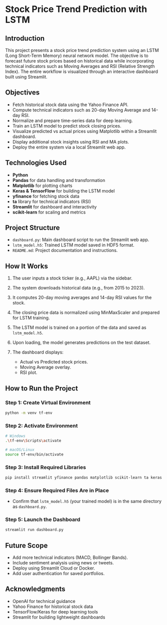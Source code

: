 # Stock Price Trend Prediction with LSTM

## Introduction

This project presents a stock price trend prediction system using an LSTM (Long Short-Term Memory) neural network model. The objective is to forecast future stock prices based on historical data while incorporating technical indicators such as Moving Averages and RSI (Relative Strength Index). The entire workflow is visualized through an interactive dashboard built using Streamlit.

## Objectives

* Fetch historical stock data using the Yahoo Finance API.
* Compute technical indicators such as 20-day Moving Average and 14-day RSI.
* Normalize and prepare time-series data for deep learning.
* Train an LSTM model to predict stock closing prices.
* Visualize predicted vs actual prices using Matplotlib within a Streamlit dashboard.
* Display additional stock insights using RSI and MA plots.
* Deploy the entire system via a local Streamlit web app.

## Technologies Used

* **Python**
* **Pandas** for data handling and transformation
* **Matplotlib** for plotting charts
* **Keras & TensorFlow** for building the LSTM model
* **yfinance** for fetching stock data
* **ta** library for technical indicators (RSI)
* **Streamlit** for dashboard and interactivity
* **scikit-learn** for scaling and metrics

## Project Structure

* `dashboard.py`: Main dashboard script to run the Streamlit web app.
* `lstm_model.h5`: Trained LSTM model saved in HDF5 format.
* `README.md`: Project documentation and instructions.

## How It Works

1. The user inputs a stock ticker (e.g., AAPL) via the sidebar.
2. The system downloads historical data (e.g., from 2015 to 2023).
3. It computes 20-day moving averages and 14-day RSI values for the stock.
4. The closing price data is normalized using MinMaxScaler and prepared for LSTM training.
5. The LSTM model is trained on a portion of the data and saved as `lstm_model.h5`.
6. Upon loading, the model generates predictions on the test dataset.
7. The dashboard displays:

   * Actual vs Predicted stock prices.
   * Moving Average overlay.
   * RSI plot.

## How to Run the Project

### Step 1: Create Virtual Environment

```bash
python -m venv tf-env
```

### Step 2: Activate Environment

```bash
# Windows
.\tf-env\Scripts\activate

# macOS/Linux
source tf-env/bin/activate
```

### Step 3: Install Required Libraries

```bash
pip install streamlit yfinance pandas matplotlib scikit-learn ta keras tensorflow
```

### Step 4: Ensure Required Files Are in Place

* Confirm that `lstm_model.h5` (your trained model) is in the same directory as `dashboard.py`.

### Step 5: Launch the Dashboard

```bash
streamlit run dashboard.py
```

## Future Scope

* Add more technical indicators (MACD, Bollinger Bands).
* Include sentiment analysis using news or tweets.
* Deploy using Streamlit Cloud or Docker.
* Add user authentication for saved portfolios.

## Acknowledgments

* OpenAI for technical guidance
* Yahoo Finance for historical stock data
* TensorFlow/Keras for deep learning tools
* Streamlit for building lightweight dashboards
